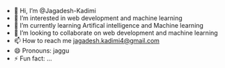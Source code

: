 - 👋 Hi, I’m @Jagadesh-Kadimi
- 👀 I’m interested in web development and machine learning 
- 🌱 I’m currently learning Artifical intelligence and Machine learning
- 💞️ I’m looking to collaborate on  web development and machine learning 
- 📫 How to reach me jagadesh.kadimi4@gmail.com
- 😄 Pronouns: jaggu
- ⚡ Fun fact: ...

<!---
Jagadesh-Kadimi/Jagadesh-Kadimi is a ✨ special ✨ repository because its `README.md` (this file) appears on your GitHub profile.
You can click the Preview link to take a look at your changes.
--->
